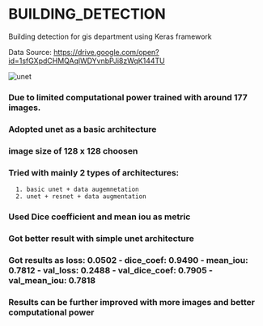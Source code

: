 # BUILDING_DETECTION

Building detection for gis department using Keras framework


Data Source: https://drive.google.com/open?id=1sfGXpdCHMQAqlWDYvnbPJi8zWqK144TU
 
![unet](https://lmb.informatik.uni-freiburg.de/people/ronneber/u-net/u-net-architecture.png")

### Due to limited computational power trained  with around 177 images.

### Adopted unet as a basic architecture

### image size of 128 x 128 choosen

### Tried with mainly 2 types of architectures:
      1. basic unet + data augemnetation
      2. unet + resnet + data augmentation
      
### Used Dice coefficient and mean iou as metric
### Got better result with simple unet architecture 

### Got results as loss: 0.0502 - dice_coef: 0.9490 - mean_iou: 0.7812 - val_loss: 0.2488 - val_dice_coef: 0.7905 - val_mean_iou: 0.7818

### Results can be further improved with more images and better computational power






